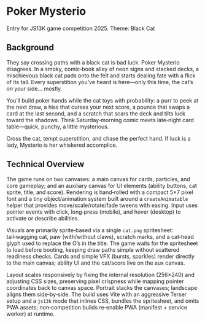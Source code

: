 # Poker Mysterio
Entry for JS13K game competition 2025. Theme: Black Cat

## Background
They say crossing paths with a black cat is bad luck. Poker Mysterio disagrees. In a smoky, comic‑book alley of neon signs and stacked decks, a mischievous black cat pads onto the felt and starts dealing fate with a flick of its tail. Every superstition you’ve heard is here—only this time, the cat’s on your side… mostly.

You’ll build poker hands while the cat toys with probability: a purr to peek at the next draw, a hiss that curses your next score, a pounce that swaps a card at the last second, and a scratch that scars the deck and tilts luck toward the shadows. Think Saturday‑morning comic meets late‑night card table—quick, punchy, a little mysterious.

Cross the cat, tempt superstition, and chase the perfect hand. If luck is a lady, Mysterio is her whiskered accomplice.

## Technical Overview
The game runs on two canvases: a main canvas for cards, particles, and core gameplay; and an auxiliary canvas for UI elements (ability buttons, cat sprite, title, and score). Rendering is hand‑rolled with a compact 5×7 pixel font and a tiny object/animation system built around a `createAnimatable` helper that provides move/scale/rotate/fade tweens with easing. Input uses pointer events with click, long‑press (mobile), and hover (desktop) to activate or describe abilities.

Visuals are primarily sprite‑based via a single `cat.png` spritesheet: tail‑wagging cat, paw (with/without claws), scratch marks, and a cat‑head glyph used to replace the O’s in the title. The game waits for the spritesheet to load before booting, keeping draw paths simple without scattered readiness checks. Cards and simple VFX (bursts, sparkles) render directly to the main canvas; ability UI and the cat/score live on the aux canvas.

Layout scales responsively by fixing the internal resolution (256×240) and adjusting CSS sizes, preserving pixel crispness while mapping pointer coordinates back to canvas space. Portrait stacks the canvases; landscape aligns them side‑by‑side. The build uses Vite with an aggressive Terser setup and a `js13k` mode that inlines CSS, bundles the spritesheet, and omits PWA assets; non‑competition builds re‑enable PWA (manifest + service worker) at runtime.
